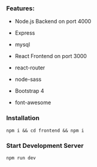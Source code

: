 ### Features:

* Node.js Backend on port 4000
 * Express
 * mysql

* React Frontend on port 3000
 * react-router
 * node-sass
 * Bootstrap 4
 * font-awesome

### Installation

```
npm i && cd frontend && npm i
```

### Start Development Server

```
npm run dev
```

